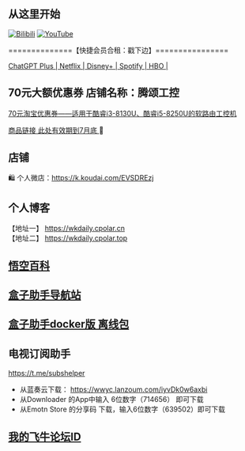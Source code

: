 ## 从这里开始
 [![Bilibili](https://img.shields.io/badge/Bilibili-123456?logo=bilibili&logoColor=fff&labelColor=fb7299)](https://www.bilibili.com/video/BV1J4J3zAEDz) [![YouTube](https://img.shields.io/badge/YouTube-123456?logo=youtube&labelColor=ff0000)](https://youtu.be/WhtPERoU7PY)


==============【快捷会员合租：戳下边】================

[ChatGPT Plus | Netflix | Disney+ | Spotify | HBO |](https://naifei.pro/m/?rid=1p5c6/)

## 70元大额优惠券 店铺名称：腾颂工控
[70元淘宝优惠券——适用于酷睿i3-8130U、酷睿i5-8250U的软路由工控机](https://pages.tmall.com/wow/a/act/tmall/dailygroup/16355/16802/wupr?wh_pid=daily-465056&disableNav=YES&status_bar_transparent=true&sellerId=2678978036&activityId=edcba53136f44a008d9911ebd0fdb860&toolName=shopCoupon)

[商品链接 此处有效期到7月底 ](https://e.tb.cn/h.hesrcIseyDXkVHU?tk=kfLpVDalvrIMF937)🔗 

## 店铺
🛍️ 个人微店：https://k.koudai.com/EVSDREzj

## 个人博客
【地址一】 https://wkdaily.cpolar.cn <br>
【地址二】 https://wkdaily.cpolar.top

## [悟空百科](https://didiboy0702.gitbook.io/wukongdaily/)
## [盒子助手导航站](https://tvhelper.cpolar.cn/)
## [盒子助手docker版 离线包](https://gh.monlor.com/https://github.com/wukongdaily/DockerTarBuilder/releases/download/DockerTarBuilder-AMD64/wukongdaily_box-amd64.tar.gz)
## 电视订阅助手
https://t.me/subshelper
- 从蓝奏云下载： https://wwyc.lanzoum.com/iyvDk0w6axbi
- 从Downloader 的App中输入 6位数字（714656） 即可下载
- 从Emotn Store 的分享码 下载，输入6位数字（639502）即可下载
## [我的飞牛论坛ID](https://club.fnnas.com/forum.php?mod=viewthread&tid=26293&extra=page%3D1)
